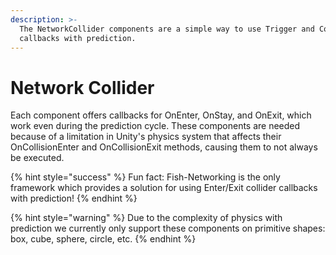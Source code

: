 ```yaml
---
description: >-
  The NetworkCollider components are a simple way to use Trigger and Collision
  callbacks with prediction.
---
```


# Network Collider

Each component offers callbacks for OnEnter, OnStay, and OnExit, which work even during the prediction cycle. These components are needed because of a limitation in Unity's physics system that affects their OnCollisionEnter and OnCollisionExit methods, causing them to not always be executed.

{% hint style="success" %}
Fun fact: Fish-Networking is the only framework which provides a solution for using Enter/Exit collider callbacks with prediction!
{% endhint %}

{% hint style="warning" %}
Due to the complexity of physics with prediction we currently only support these components on primitive shapes: box, cube, sphere, circle, etc.
{% endhint %}

